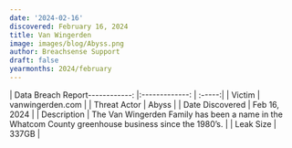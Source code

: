 ```yaml
---
date: '2024-02-16'
discovered: February 16, 2024
title: Van Wingerden
image: images/blog/Abyss.png
author: Breachsense Support
draft: false
yearmonths: 2024/february
---
```


| Data Breach Report------------:     |:-------------:    | :-----:|
| Victim      | vanwingerden.com      | 
| Threat Actor      | Abyss      | 
| Date Discovered      | Feb 16, 2024      | 
| Description      | The Van Wingerden Family has been a name in the Whatcom County greenhouse business since the 1980’s.      | 
| Leak Size      | 337GB      | 

